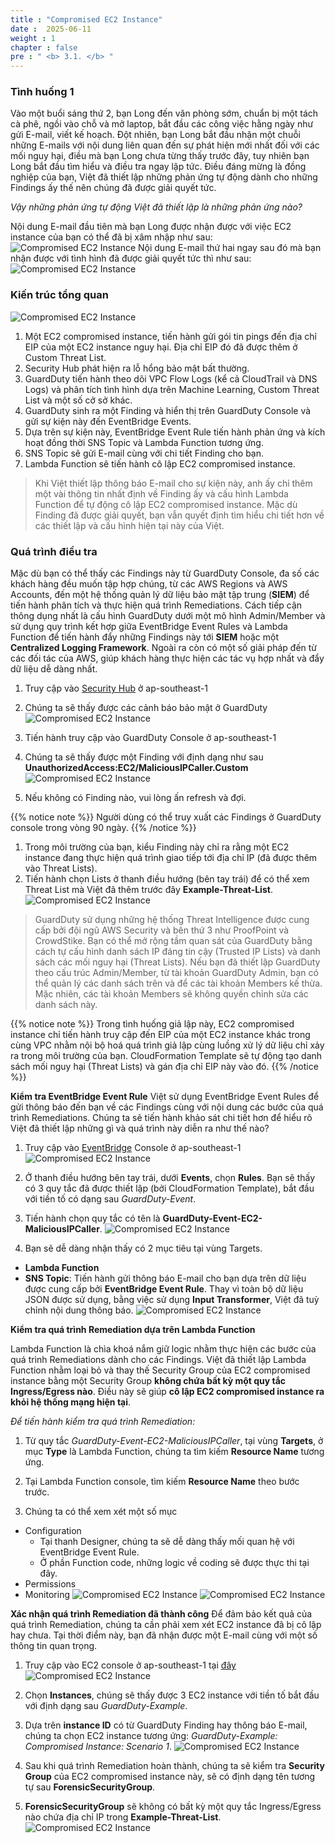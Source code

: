 ```yaml
---
title : "Compromised EC2 Instance"
date :  2025-06-11
weight : 1 
chapter : false
pre : " <b> 3.1. </b> "
---
```


### Tình huống 1
Vào một buổi sáng thứ 2, bạn Long đến văn phòng sớm, chuẩn bị một tách cà phê, ngồi vào chỗ và mở laptop, bắt đầu các công việc hằng ngày như gửi E-mail, viết kế hoạch. Đột nhiên, bạn Long bắt đầu nhận một chuỗi những E-mails với nội dung liên quan đến sự phát hiện mới nhất đối với các mối nguy hại, điều mà bạn Long chưa từng thấy trước đây, tuy nhiên bạn Long bắt đầu tìm hiểu và điều tra ngay lập tức. Điều đáng mừng là đồng nghiệp của bạn, Việt đã thiết lập những phản ứng tự động dành cho những Findings ấy thế nên chúng đã được giải quyết tức.

*Vậy những phản ứng tự động Việt đã thiết lập là những phản ứng nào?*

Nội dung E-mail đầu tiên mà bạn Long được nhận được với việc EC2 instance của bạn có thể đã bị xâm nhập như sau:
![Compromised EC2 Instance](/images/3.attack/3.1/1.png)
Nội dung E-mail thứ hai ngay sau đó mà bạn nhận được với tình hình đã được giải quyết tức thì như sau:
![Compromised EC2 Instance](/images/3.attack/3.1/2.png)

### Kiến trúc tổng quan

![Compromised EC2 Instance](/images/3.attack/3.1/CompromisedEC2.png) 

1. Một EC2 compromised instance, tiến hành gửi gói tin pings đến địa chỉ EIP của một EC2 instance nguy hại. Địa chỉ EIP đó đã được thêm ở Custom Threat List.
2. Security Hub phát hiện ra lỗ hổng bảo mật bất thường.
3. GuardDuty tiến hành theo dõi VPC Flow Logs (kể cả CloudTrail và DNS Logs) và phân tích tình hình dựa trên Machine Learning, Custom Threat List và một số cở sở khác.
4. GuardDuty sinh ra một Finding và hiển thị trên GuardDuty Console và gửi sự kiện này đến EventBridge Events.
5. Dựa trên sự kiện này, EventBridge Event Rule tiến hành phản ứng và kích hoạt đồng thời SNS Topic và Lambda Function tương ứng.
6. SNS Topic sẽ gửi E-mail cùng với chi tiết Finding cho bạn.
7. Lambda Function sẽ tiến hành cô lập EC2 compromised instance.

> Khi Việt thiết lập thông báo E-mail cho sự kiện này, anh ấy chỉ thêm một vài thông tin nhất định về Finding ấy và cấu hình Lambda Function để tự động cô lập EC2 compromised instance. Mặc dù Finding đã được giải quyết, bạn vẫn quyết định tìm hiểu chi tiết hơn về các thiết lập và cấu hình hiện tại này của Việt.

### Quá trình điều tra
Mặc dù bạn có thể thấy các Findings này từ GuardDuty Console, đa số các khách hàng đều muốn tập hợp chúng, từ các AWS Regions và AWS Accounts, đến một hệ thống quản lý dữ liệu bảo mật tập trung (**SIEM**) để tiến hành phân tích và thực hiện quá trình Remediations. Cách tiếp cận thông dụng nhất là cấu hình GuardDuty dưới một mô hình Admin/Member và sử dụng quy trình kết hợp giữa EventBridge Event Rules và Lambda Function để tiến hành đẩy những Findings này tới **SIEM** hoặc một **Centralized Logging Framework**. Ngoài ra còn có một số giải pháp đến từ các đối tác của AWS, giúp khách hàng thực hiện các tác vụ hợp nhất và đẩy dữ liệu dễ dàng nhất.

1. Truy cập  vào [Security Hub](https://ap-southeast-1.console.aws.amazon.com/securityhub/home?region=ap-southeast-1#/) ở ap-southeast-1

2. Chúng ta sẽ thấy được các cảnh báo bảo mật ở GuardDuty
![Compromised EC2 Instance](/images/3.attack/3.1/hub.png)

3. Tiến hành truy cập vào GuardDuty Console ở ap-southeast-1

4. Chúng ta sẽ thấy được một Finding với định dạng như sau **UnauthorizedAccess:EC2/MaliciousIPCaller.Custom**
![Compromised EC2 Instance](/images/3.attack/3.1/4.png)
5. Nếu không có Finding nào, vui lòng ấn refresh và đợi.

{{% notice note %}}
Người dùng có thể truy xuất các Findings ở GuardDuty console trong vòng 90 ngày.
{{% /notice %}}

1. Trong môi trường của bạn, kiểu Finding này chỉ ra rằng một EC2 instance đang thực hiện quá trình giao tiếp tới địa chỉ IP (đã được thêm vào Threat Lists).
2. Tiến hành chọn Lists ở thanh điều hướng (bên tay trái) để có thể xem Threat List mà Việt đã thêm trước đây **Example-Threat-List**.
![Compromised EC2 Instance](/images/3.attack/3.1/5.png)
> GuardDuty sử dụng những hệ thống Threat Intelligence được cung cấp bởi đội ngũ AWS Security và bên thứ 3 như ProofPoint và CrowdStike. Bạn có thể mở rộng tầm quan sát của GuardDuty bằng cách tự cấu hình danh sách IP đáng tin cậy (Trusted IP Lists) và danh sách các mối nguy hại (Threat Lists). Nếu bạn đã thiết lập GuardDuty theo cấu trúc Admin/Member, từ tài khoản GuardDuty Admin, bạn có thể quản lý các danh sách trên và để các tài khoản Members kế thừa. Mặc nhiên, các tài khoản Members sẽ không quyền chỉnh sửa các danh sách này.

{{% notice note %}}
Trong tình huống giả lập này, EC2 compromised instance chỉ tiến hành truy cập đến EIP của một EC2 instance khác trong cùng VPC nhằm nội bộ hoá quá trình giả lập cùng luồng xử lý dữ liệu chỉ xảy ra trong môi trường của bạn. CloudFormation Template sẽ tự động tạo danh sách mối nguy hại (Threat Lists) và gán địa chỉ EIP này vào đó.
{{% /notice %}}

**Kiểm tra EventBridge Event Rule**
Việt sử dụng EventBridge Event Rules để gửi thông báo đến bạn về các Findings cùng với nội dung các bước của quá trình Remediations. Chúng ta sẽ tiến hành khảo sát chi tiết hơn để hiểu rõ Việt đã thiết lập những gì và quá trình này diễn ra như thế nào?
1. Truy cập vào [EventBridge](https://ap-southeast-1.console.aws.amazon.com/events/home?region=ap-southeast-1#/) Console ở ap-southeast-1
![Compromised EC2 Instance](/images/3.attack/3.1/6.png)
2. Ở thanh điều hướng bên tay trái, dưới **Events**, chọn **Rules**. Bạn sẽ thấy có 3 quy tắc đã được thiết lập (bởi CloudFormation Template), bắt đầu với tiền tố có dạng sau *GuardDuty-Event*.

3. Tiến hành chọn quy tắc có tên là **GuardDuty-Event-EC2-MaliciousIPCaller**.
![Compromised EC2 Instance](/images/3.attack/3.1/7.png)
4. Bạn sẽ dễ dàng nhận thấy có 2 mục tiêu tại vùng Targets.
- **Lambda Function**
- **SNS Topic**: Tiến hành gửi thông báo E-mail cho bạn dựa trên dữ liệu được cung cấp bởi **EventBridge Event Rule**. Thay vì toàn bộ dữ liệu JSON được sử dụng, bằng việc sử dụng **Input Transformer**, Việt đã tuỳ chỉnh nội dung thông báo.
![Compromised EC2 Instance](/images/3.attack/3.1/8.png)

**Kiểm tra quá trình Remediation dựa trên Lambda Function**

Lambda Function là chìa khoá nắm giữ logic nhằm thực hiện các bước của quá trình Remediations dành cho các Findings. Việt đã thiết lập Lambda Function nhằm loại bỏ và thay thế Security Group của EC2 compromised instance bằng một Security Group **không chứa bất kỳ một quy tắc Ingress/Egress nào**. Điều này sẽ giúp **cô lập EC2 compromised instance ra khỏi hệ thống mạng hiện tại**.

*Để tiến hành kiểm tra quá trình Remediation:*
1. Từ quy tắc *GuardDuty-Event-EC2-MaliciousIPCaller*, tại vùng **Targets**, ở mục **Type** là Lambda Function, chúng ta tìm kiếm **Resource Name** tương ứng.
2. Tại Lambda Function console, tìm kiếm **Resource Name** theo bước trước.

3. Chúng ta có thể xem xét một số mục
- Configuration
  + Tại thanh Designer, chúng ta sẽ dễ dàng thấy mối quan hệ với EventBridge Event Rule.
  + Ở phần Function code, những logic về coding sẽ được thực thi tại đây.
- Permissions
- Monitoring
![Compromised EC2 Instance](/images/3.attack/3.1/9.png)
![Compromised EC2 Instance](/images/3.attack/3.1/10.png)

**Xác nhận quá trình Remediation đã thành công**
Để đảm bảo kết quả của quá trình Remediation, chúng ta cần phải xem xét EC2 instance đã bị cô lập hay chưa. Tại thời điểm này, bạn đã nhận được một E-mail cùng với một số thông tin quan trọng.
1. Truy cập vào EC2 console ở ap-southeast-1 tại [đây](https://ap-southeast-1.console.aws.amazon.com/ec2/home?region=ap-southeast-1#Overview:)
![Compromised EC2 Instance](/images/3.attack/3.1/11.png)
2. Chọn **Instances**, chúng sẽ thấy được 3 EC2 instance với tiền tố bắt đầu với định dạng sau *GuardDuty-Example*.

3. Dựa trên **instance ID** có từ GuardDuty Finding hay thông báo E-mail, chúng ta chọn EC2 instance tương ứng: *GuardDuty-Example: Compromised Instance: Scenario 1*.
![Compromised EC2 Instance](/images/3.attack/3.1/12.png)
4. Sau khi quá trình Remediation hoàn thành, chúng ta sẽ kiểm tra **Security Group** của EC2 compromised instance này, sẽ có định dạng tên tương tự sau **ForensicSecurityGroup**.
5. **ForensicSecurityGroup** sẽ không có bất kỳ một quy tắc Ingress/Egress nào chứa địa chỉ IP trong **Example-Threat-List**.
![Compromised EC2 Instance](/images/3.attack/3.1/13.png)



